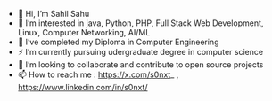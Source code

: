 - 👋 Hi, I’m Sahil Sahu
- 👀 I’m interested in java, Python, PHP, Full Stack Web Development, Linux, Computer Networking, AI/ML
- 🌱 I’ve completed my Diploma in Computer Engineering
- ⚡ I’m currently pursuing udergraduate degree in computer science
- 💞️ I’m looking to collaborate and contribute to open source projects 
- 📫 How to reach me : https://x.com/s0nxt_ , https://www.linkedin.com/in/s0nxt/


<!---
s0nxt/s0nxt is a ✨ special ✨ repository because its `README.md` (this file) appears on your GitHub profile.
You can click the Preview link to take a look at your changes.
--->

